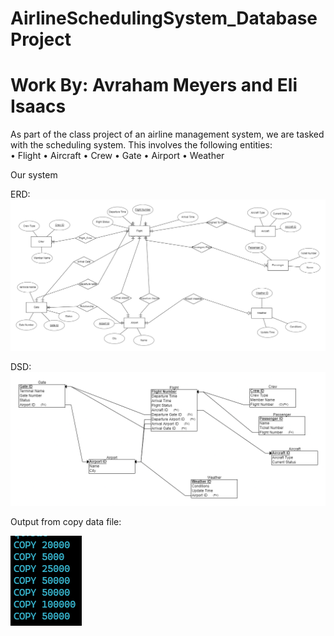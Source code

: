 # AirlineSchedulingSystem_DatabaseProject
# Work By: Avraham Meyers and Eli Isaacs

As part of the class project of an airline management system, we are tasked with the scheduling system.
This involves the following entities:  
• Flight
• Aircraft
• Crew
• Gate
• Airport
• Weather

Our system 

ERD:
![alt text](<Stage 1/erd.png>)


DSD:
![alt text](<Stage 1/DSD.png>)


Output from copy data file:

![alt text](image.png)
